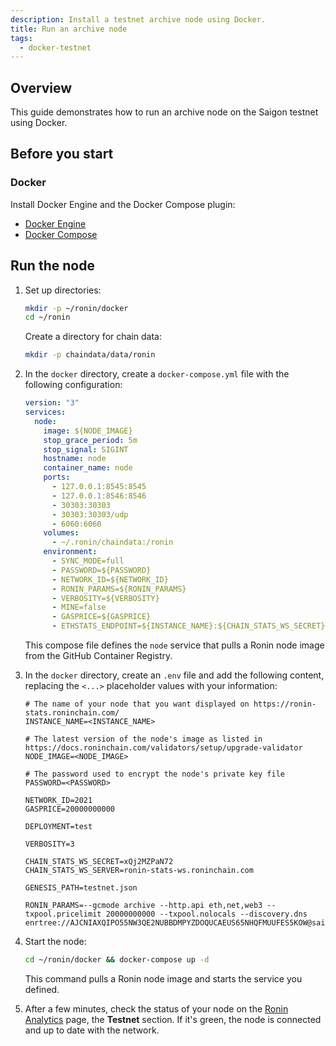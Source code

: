 ```yaml
---
description: Install a testnet archive node using Docker.
title: Run an archive node
tags:
  - docker-testnet
---
```


## Overview

This guide demonstrates how to run an archive node on the Saigon testnet using Docker.

## Before you start

### Docker

Install Docker Engine and the Docker Compose plugin:

* [Docker Engine](https://docs.docker.com/engine/)
* [Docker Compose](https://docs.docker.com/compose/)

## Run the node

1. Set up directories:

   ```bash
   mkdir -p ~/ronin/docker
   cd ~/ronin
   ```

   Create a directory for chain data:

   ```bash
   mkdir -p chaindata/data/ronin
   ```

2. In the `docker` directory, create a `docker-compose.yml` file with the following configuration:

   ```yaml
   version: "3"
   services:
     node:
       image: ${NODE_IMAGE}
       stop_grace_period: 5m
       stop_signal: SIGINT
       hostname: node
       container_name: node
       ports:
         - 127.0.0.1:8545:8545
         - 127.0.0.1:8546:8546
         - 30303:30303
         - 30303:30303/udp
         - 6060:6060
       volumes:
         - ~/.ronin/chaindata:/ronin
       environment:
         - SYNC_MODE=full
         - PASSWORD=${PASSWORD}
         - NETWORK_ID=${NETWORK_ID}
         - RONIN_PARAMS=${RONIN_PARAMS}
         - VERBOSITY=${VERBOSITY}
         - MINE=false
         - GASPRICE=${GASPRICE}
         - ETHSTATS_ENDPOINT=${INSTANCE_NAME}:${CHAIN_STATS_WS_SECRET}@${CHAIN_STATS_WS_SERVER}:443
   ```

   This compose file defines the `node` service that pulls a Ronin node image from the GitHub Container Registry.
3. In the `docker` directory, create an `.env` file and add the following content, replacing the `<...>` placeholder values with your information:

   ```text
   # The name of your node that you want displayed on https://ronin-stats.roninchain.com/
   INSTANCE_NAME=<INSTANCE_NAME>
 
   # The latest version of the node's image as listed in https://docs.roninchain.com/validators/setup/upgrade-validator
   NODE_IMAGE=<NODE_IMAGE>
 
   # The password used to encrypt the node's private key file
   PASSWORD=<PASSWORD>
 
   NETWORK_ID=2021
   GASPRICE=20000000000
 
   DEPLOYMENT=test
 
   VERBOSITY=3
 
   CHAIN_STATS_WS_SECRET=xQj2MZPaN72
   CHAIN_STATS_WS_SERVER=ronin-stats-ws.roninchain.com
   
   GENESIS_PATH=testnet.json
 
   RONIN_PARAMS=--gcmode archive --http.api eth,net,web3 --txpool.pricelimit 20000000000 --txpool.nolocals --discovery.dns enrtree://AJCNIAXQIPO55NW3QE2NUBBDMPYZDOQUCAEUS65NHQFMUUFES5KOW@saigon.nodes.roninchain.com
   ```

4. Start the node:

   ```bash
   cd ~/ronin/docker && docker-compose up -d
   ```
  
   This command pulls a Ronin node image and starts the service you defined.

5. After a few minutes, check the status of your node on the [Ronin Analytics](https://ronin-stats.roninchain.com/) page, the **Testnet** section. If it's green, the node is connected and up to date with the network.
